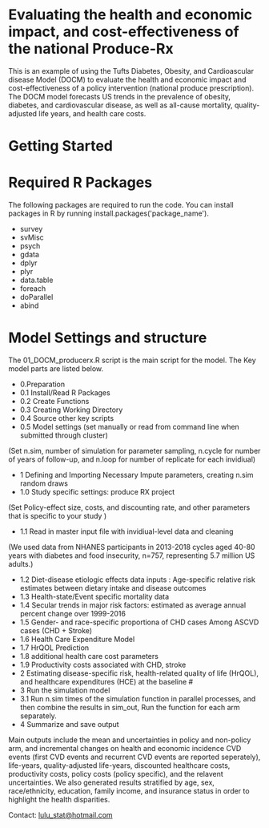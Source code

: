# Evaluating the health and economic impact, and cost-effectiveness of the national Produce-Rx
This is an example of using the Tufts Diabetes, Obesity, and Cardioascular disease Model (DOCM) to evaluate the health and economic impact and cost-effectiveness of a policy intervention (national produce prescription). The DOCM model forecasts US trends in the prevalence of obesity, diabetes, and cardiovascular disease, as well as all-cause mortality, quality-adjusted life years, and health care costs. 
# Getting Started
# Required R Packages
The following packages are required to run the code. You can install packages in R by running install.packages('package_name').
* survey
* svMisc
* psych
* gdata
* dplyr
* plyr
* data.table
* foreach
* doParallel
* abind

# Model Settings and structure
The 01_DOCM_producerx.R script is the main script for the model. The Key model parts are listed below. 
* 0.Preparation 
* 0.1 Install/Read R Packages
* 0.2 Create Functions
* 0.3 Creating Working Directory
* 0.4 Source other key scripts
* 0.5 Model settings (set manually or read from command line when submitted through cluster)

(Set n.sim, number of simulation for parameter sampling, n.cycle for number of years of follow-up, and n.loop for number of replicate for each invidiual) 
* 1 Defining and Importing Necessary Impute parameters, creating n.sim random draws
* 1.0 Study specific settings: produce RX project 

(Set Policy-effect size, costs, and discounting rate, and other parameters that is specific to your study ) 
* 1.1 Read in master input file with invidiual-level data and cleaning

(We used data from NHANES participants in 2013-2018 cycles aged 40-80 years with diabetes and food insecurity, n=757, representing 5.7 million US adults.)
* 1.2 Diet-disease etiologic effects data inputs : Age-specific relative risk estimates between dietary intake and disease outcomes 
* 1.3 Health-state/Event specific mortality data 
* 1.4 Secular trends in major risk factors: estimated as average annual percent change over 1999-2016 
* 1.5 Gender- and race-specific proportiona of CHD cases Among ASCVD cases (CHD + Stroke) 
* 1.6 Health Care Expenditure Model 
* 1.7 HrQOL Prediction 
* 1.8 additional health care cost parameters 
* 1.9 Productivity costs associated with CHD, stroke
* 2 Estimating disease-specific risk, health-related quality of life (HrQOL), and healthcare expenditures (HCE) at the baseline #
* 3 Run the simulation model 
* 3.1 Run n.sim times of the simulation function in parallel processes, and then combine the results in sim_out, Run the function for each arm separately.
* 4 Summarize and save output                                          

Main outputs include the mean and uncertainties in policy and non-policy arm, and incremental changes on health and economic incidence CVD events (first CVD events and recurrent CVD events are reported seperately), life-years, quality-adjusted life-years, discounted healthcare costs, productivity costs, policy costs (policy specific), and the relavent uncertainties. We also generated results stratified by age, sex, race/ethnicity, education, family income, and insurance status in order to highlight the health disparities.

Contact: lulu_stat@hotmail.com
